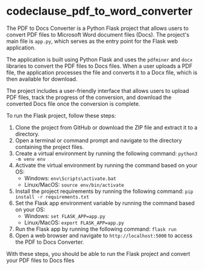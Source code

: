 # codeclause_pdf_to_word_converter
The PDF to Docs Converter is a Python Flask project that allows users to convert PDF files to Microsoft Word document files (Docs). The project's main file is `app.py`, which serves as the entry point for the Flask web application.

The application is built using Python Flask and uses the `pdfminer` and `docx` libraries to convert the PDF files to Docs files. When a user uploads a PDF file, the application processes the file and converts it to a Docx file, which is then available for download.

The project includes a user-friendly interface that allows users to upload PDF files, track the progress of the conversion, and download the converted Docs file once the conversion is complete.

To run the Flask project, follow these steps:

1. Clone the project from GitHub or download the ZIP file and extract it to a directory.
2. Open a terminal or command prompt and navigate to the directory containing the project files.
3. Create a virtual environment by running the following command: `python3 -m venv env`
4. Activate the virtual environment by running the command based on your OS:
   - Windows: `env\Scripts\activate.bat`
   - Linux/MacOS: `source env/bin/activate`
5. Install the project requirements by running the following command: `pip install -r requirements.txt`
6. Set the Flask app environment variable by running the command based on your OS:
   - Windows: `set FLASK_APP=app.py`
   - Linux/MacOS: `export FLASK_APP=app.py`
7. Run the Flask app by running the following command: `flask run`
8. Open a web browser and navigate to `http://localhost:5000` to access the PDF to Docs Converter.

With these steps, you should be able to run the Flask project and convert your PDF files to Docs files
